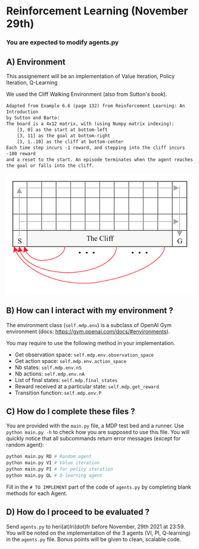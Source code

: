 # Reinforcement Learning (November 29th)


### **You are expected to modify agents.py**

## A) Environment

  This assignement will be an implementation of Value Iteration, Policy Iteration, Q-Learning

We used the Cliff Walking Environment (also from Sutton's book).

    Adapted from Example 6.6 (page 132) from Reinforcement Learning: An Introduction
    by Sutton and Barto:
    The board is a 4x12 matrix, with (using Numpy matrix indexing):
        [3, 0] as the start at bottom-left
        [3, 11] as the goal at bottom-right
        [3, 1..10] as the cliff at bottom-center
    Each time step incurs -1 reward, and stepping into the cliff incurs -100 reward
    and a reset to the start. An episode terminates when the agent reaches the goal or falls into the cliff.

![image not found:](cliff.png "Cliff Walking Environment")



## B) How can I interact with my environment ?
The environment class (`self.mdp.env`) is a subclass of OpenAI Gym environment (docs: https://gym.openai.com/docs/#environments).

You may require to use the following method in your implementation.
* Get observation space: `self.mdp.env.observation_space`
* Get action space: `self.mdp.env.action_space`
* Nb states: `self.mdp.env.nS`
* Nb actions: `self.mdp.env.nA`
* List of final states: `self.mdp.final_states`
* Reward received at a particular state: `self.mdp.get_reward`
* Transition function: `self.mdp.env.P`


## C) How do I complete these files ?

You are provided with the `main.py` file, a MDP test bed and a runner. Use `python main.py -h`
to check how you are supposed to use this file. You will quickly notice that all
subcommands return error messages (except for random agent):

```bash
python main.py RD # Random agent
python main.py VI # Value iteration
python main.py PI # for policy iteration
python main.py QL # Q-learning agent
```

Fill in the `# TO IMPLEMENT` part of the code of `agents.py` by completing blank methods for each Agent.


## D) How do I proceed to be evaluated ?

Send `agents.py` to heri(at)lri(dot)fr before November, 29th 2021 at 23:59.
You will be noted on the implementation of the 3 agents (VI, PI, Q-learning) in the `agents.py` file.
Bonus points will be given to clean, scalable code.
